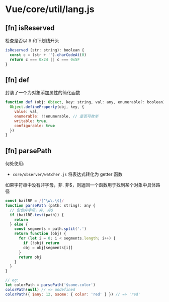 # Vue/core/util/lang.js

## [fn] isReserved

检查是否以 $ 和下划线开头

``` javascript
isReserved (str: string): boolean {
  const c = (str + '').charCodeAt(0)
  return c === 0x24 || c === 0x5F
}
```
## [fn] def

封装了一个为对象添加属性的简化函数

``` javascript
function def (obj: Object, key: string, val: any, enumerable?: boolean) {
  Object.defineProperty(obj, key, {
    value: val,
    enumerable: !!enumerable, // 是否可枚举
    writable: true,
    configurable: true
  })
}
```

## [fn] parsePath

何处使用:
- `core/observer/watcher.js` 将表达式转化为 getter 函数

如果字符串中没有非字母，非. 非$，则返回一个函数用于找到某个对象中具体路径

``` javascript
const bailRE = /[^\w\.\$]/
function parsePath (path: string): any {
  // 包含非字母，非. 非$
  if (bailRE.test(path)) {
    return
  } else {
    const segments = path.split('.')
    return function (obj) {
      for (let i = 0; i < segments.length; i++) {
        if (!obj) return
        obj = obj[segments[i]]
      }
      return obj
    }
  }
}

// eg:
let colorPath = parsePath('$some.color')
colorPath(null) // => undefined
colorPath({ $any: 12, $some: { color: 'red' } }) // => 'red'
```
